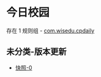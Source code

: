 # 今日校园

存在 1 规则组 - [com.wisedu.cpdaily](/src/apps/com.wisedu.cpdaily.ts)

## 未分类-版本更新

- [快照-0](https://i.gkd.li/i/13643565)

